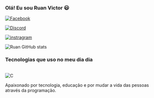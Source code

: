
### Olá! Eu sou Ruan Victor 😃

[![Facebook](https://img.shields.io/badge/Facebook-1877F2?style=for-the-badge&logo=facebook&logoColor=white)](https://www.facebook.com/profile.php?id=100026066598410&mibextid=ZbWKwL)

[![Discord](https://img.shields.io/badge/Discord-7289DA?style=for-the-badge&logo=discord&logoColor=white)]()

[![instragram](https://img.shields.io/badge/Instagram-E4405F?style=for-the-badge&logo=instagram&logoColor=white)](https://www.instagram.com/ruanvictorbrasil?igsh=ZWJtcm02MmhlcXVu)

![Ruan GitHub stats](https://github-readme-stats.vercel.app/api?username=RuanVNBezerra&show_icons=true&theme=onedark)

### Tecnologias que uso no meu dia dia 

<div style="display: inline_black"><br/>
 <img align="center"   alt="C"  src="https://img.shields.io/badge/C-00599C?style=for-the-badge&logo=c&logoColor=white"/>
</div>

Apaixonado por tecnologia, educação e por mudar a vida das pessoas através da programação.
